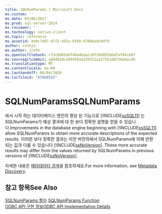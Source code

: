 ```yaml
---
title: SQLNumParams | Microsoft Docs
ms.custom: ''
ms.date: 03/06/2017
ms.prod: sql-server-2014
ms.reviewer: ''
ms.technology: native-client
ms.topic: reference
ms.assetid: 8e0c7d87-d7f2-455a-bfb8-67066adc04f9
author: rothja
ms.author: jroth
ms.openlocfilehash: c73c8d05ddf40a4baacc6f29d055bbd7af84cb87
ms.sourcegitcommit: ad4d92dce894592a259721a1571b1d8736abacdb
ms.translationtype: MT
ms.contentlocale: ko-KR
ms.lasthandoff: 08/04/2020
ms.locfileid: "87660532"
---
```

# <a name="sqlnumparams"></a><span data-ttu-id="a60a2-102">SQLNumParams</span><span class="sxs-lookup"><span data-stu-id="a60a2-102">SQLNumParams</span></span>
  <span data-ttu-id="a60a2-103">에서 시작 하는 데이터베이스 엔진의 향상 된 기능으로 [!INCLUDE[ssSQL11](../../includes/sssql11-md.md)] 는 SQLNumParams가 예상 결과에 대 한 보다 정확한 설명을 얻을 수 있습니다.</span><span class="sxs-lookup"><span data-stu-id="a60a2-103">Improvements in the database engine beginning with [!INCLUDE[ssSQL11](../../includes/sssql11-md.md)] allow SQLNumParams to obtain more accurate descriptions of the expected results.</span></span> <span data-ttu-id="a60a2-104">이러한 보다 정확한 결과는 이전 버전의에서 SQLNumParams에 의해 반환 되는 값과 다를 수 있습니다 [!INCLUDE[ssNoVersion](../../includes/ssnoversion-md.md)] .</span><span class="sxs-lookup"><span data-stu-id="a60a2-104">These more accurate results may differ from the values returned by SQLNumParams in previous versions of [!INCLUDE[ssNoVersion](../../includes/ssnoversion-md.md)].</span></span>  
  
 <span data-ttu-id="a60a2-105">자세한 내용은 [메타데이터 검색](../native-client/features/metadata-discovery.md)을 참조하세요.</span><span class="sxs-lookup"><span data-stu-id="a60a2-105">For more information, see [Metadata Discovery](../native-client/features/metadata-discovery.md).</span></span>  
  
## <a name="see-also"></a><span data-ttu-id="a60a2-106">참고 항목</span><span class="sxs-lookup"><span data-stu-id="a60a2-106">See Also</span></span>  
 <span data-ttu-id="a60a2-107">[SQLNumParams 함수](https://go.microsoft.com/fwlink/?LinkId=58404) </span><span class="sxs-lookup"><span data-stu-id="a60a2-107">[SQLNumParams Function](https://go.microsoft.com/fwlink/?LinkId=58404) </span></span>  
 [<span data-ttu-id="a60a2-108">ODBC API 구현 정보</span><span class="sxs-lookup"><span data-stu-id="a60a2-108">ODBC API Implementation Details</span></span>](odbc-api-implementation-details.md)  
  
  
